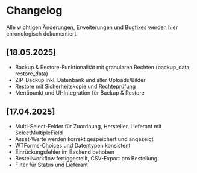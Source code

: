 # Changelog

Alle wichtigen Änderungen, Erweiterungen und Bugfixes werden hier chronologisch dokumentiert.

## [18.05.2025]
- Backup & Restore-Funktionalität mit granularen Rechten (backup_data, restore_data)
- ZIP-Backup inkl. Datenbank und aller Uploads/Bilder
- Restore mit Sicherheitskopie und Rechteprüfung
- Menüpunkt und UI-Integration für Backup & Restore

## [17.04.2025]
- Multi-Select-Felder für Zuordnung, Hersteller, Lieferant mit SelectMultipleField
- Asset-Werte werden korrekt gespeichert und angezeigt
- WTForms-Choices und Datentypen konsistent
- Einrückungsfehler im Backend behoben
- Bestellworkflow fertiggestellt, CSV-Export pro Bestellung
- Filter für Status und Lieferant
